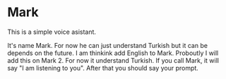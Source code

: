 # Mark
This is a simple voice asistant.

It's name Mark. For now he can just understand Turkish but it can be depends on the future. I am thinkink add English to Mark. Proboutly I will add this on Mark 2. For now it understand Turkish. 
If you call Mark, it will say "I am listening to you". After that you should say your prompt. 
